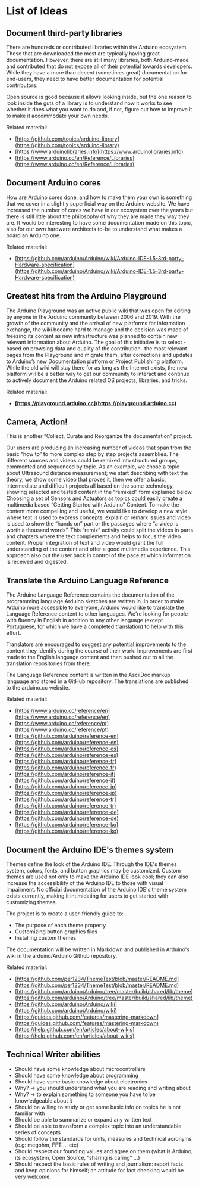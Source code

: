 # List of Ideas

## Document third-party libraries

There are hundreds or contributed libraries within the Arduino ecosystem. Those that are downloaded the most are typically having great documentation. However, there are still many libraries, both Arduino-made and contributed that do not expose all of their potential towards developers. While they have a more than decent (sometimes great) documentation for end-users, they need to have better documentation for potential contributors.

Open source is good because it allows looking inside, but the one reason to look inside the guts of a library is to understand how it works to see whether it does what you want to do and, if not, figure out how to improve it to make it accommodate your own needs.

Related material:
-   [https://github.com/topics/arduino-library](https://github.com/topics/arduino-library)
-   [https://www.arduinolibraries.info](https://www.arduinolibraries.info)
-   [https://www.arduino.cc/en/Reference/Libraries](https://www.arduino.cc/en/Reference/Libraries)   

## Document Arduino cores
How are Arduino cores done, and how to make them your own is something that we cover in a slightly superficial way on the Arduino website. We have increased the number of cores we have in our ecosystem over the years but there is still little about the philosophy of why they are made they way they are. It would be interesting to have some documentation made on this topic, also for our own hardware architects to-be to understand what makes a board an Arduino one.

Related material:
- [https://github.com/arduino/Arduino/wiki/Arduino-IDE-1.5-3rd-party-Hardware-specification](https://github.com/arduino/Arduino/wiki/Arduino-IDE-1.5-3rd-party-Hardware-specification)

## Greatest hits from the Arduino Playground
The Arduino Playground was an active public wiki that was open for editing by anyone in the Arduino community between 2006 and 2019. With the growth of the community and the arrival of new platforms for information exchange, the wiki became hard to manage and the decision was made of freezing its content as new infrastructure was planned to contain new relevant information about Arduino. The goal of this initiative is to select - based on browsing data and quality of the contribution- the most relevant pages from the Playground and migrate them, after corrections and updates to Arduino’s new Documentation platform or Project Publishing platform. While the old wiki will stay there for as long as the Internet exists, the new platform will be a better way to get our community to interact and continue to actively document the Arduino related OS projects, libraries, and tricks.

Related material:
- **[https://playground.arduino.cc](https://playground.arduino.cc)**

## Camera, Action!
This is another “Collect, Curate and Reorganize the documentation” project.

Our users are producing an increasing number of videos that span from the basic “how to” to more complex step by step projects assemblies. The different sources and videos could be remixed into structured groups, commented and sequenced by topic. As an example, we chose a topic about Ultrasound distance measurement; we start describing with text the theory, we show some video that proves it, then we offer a basic, intermediate and difficult projects all based on the same technology, showing selected and tested content in the “remixed” form explained below. Choosing a set of Sensors and Actuators as topics could easily create a multimedia based “Getting Started with Arduino” Content. To make the content more compelling and useful, we would like to develop a new style where text is used to express concepts, explain or remark issues and video is used to show the “hands on” part or the passages where “a video is worth a thousand words”. This “remix” activity could split the videos in parts and chapters where the text complements and helps to focus the video content. Proper integration of text and video would grant the full understanding of the content and offer a good multimedia experience. This approach also put the user back in control of the pace at which information is received and digested.

## Translate the Arduino Language Reference
The Arduino Language Reference contains the documentation of the programming language Arduino sketches are written in. In order to make Arduino more accessible to everyone, Arduino would like to translate the Language Reference content to other languages. We're looking for people with fluency in English in addition to any other language (except Portuguese, for which we have a completed translation) to help with this effort.

Translators are encouraged to suggest any potential improvements to the content they identify during the course of their work. Improvements are first made to the English language content and then pushed out to all the translation repositories from there.

The Language Reference content is written in the AsciiDoc markup language and stored in a GitHub repository. The translations are published to the arduino.cc website.

Related material:
-   [https://www.arduino.cc/reference/en](https://www.arduino.cc/reference/en)
-   [https://www.arduino.cc/reference/pt](https://www.arduino.cc/reference/pt)   
-   [https://github.com/arduino/reference-en](https://github.com/arduino/reference-en)  
-   [https://github.com/arduino/reference-es](https://github.com/arduino/reference-es)   
-   [https://github.com/arduino/reference-fr](https://github.com/arduino/reference-fr)    
-   [https://github.com/arduino/reference-it](https://github.com/arduino/reference-it)   
-   [https://github.com/arduino/reference-jp](https://github.com/arduino/reference-jp)    
-   [https://github.com/arduino/reference-tr](https://github.com/arduino/reference-tr)   
-   [https://github.com/arduino/reference-de](https://github.com/arduino/reference-de)    
-   [https://github.com/arduino/reference-ko](https://github.com/arduino/reference-ko)

## Document the Arduino IDE's themes system

Themes define the look of the Arduino IDE. Through the IDE's themes system, colors, fonts, and button graphics may be customized. Custom themes are used not only to make the Arduino IDE look cool; they can also increase the accessibility of the Arduino IDE to those with visual impairment. No official documentation of the Arduino IDE's theme system exists currently, making it intimidating for users to get started with customizing themes.

The project is to create a user-friendly guide to:
-   The purpose of each theme property    
-   Customizing button graphics files   
-   Installing custom themes

The documentation will be written in Markdown and published in Arduino's wiki in the arduino/Arduino Github repository.

Related material:
-   [https://github.com/per1234/ThemeTest/blob/master/README.md](https://github.com/per1234/ThemeTest/blob/master/README.md) 
-   [https://github.com/arduino/Arduino/tree/master/build/shared/lib/theme](https://github.com/arduino/Arduino/tree/master/build/shared/lib/theme)
-   [https://github.com/arduino/Arduino/wiki](https://github.com/arduino/Arduino/wiki)
-   [https://guides.github.com/features/mastering-markdown](https://guides.github.com/features/mastering-markdown)
-   [https://help.github.com/en/articles/about-wikis](https://help.github.com/en/articles/about-wikis)

## Technical Writer abilities

-   Should have some knowledge about microcontrollers   
-   Should have some knowledge about programming
-   Should have some basic knowledge about electronics
-   Why? -> you should understand what you are reading and writing about
-   Why? -> to explain something to someone you have to be knowledgeable about it
-   Should be willing to study or get some basic info on topics he is not familiar with
-   Should be able to summarize or expand any written text
-   Should be able to transform a complex topic into an understandable series of concepts
-   Should follow the standards for units, measures and technical acronyms (e.g: megohm, FFT … etc)
-   Should respect our founding values and agree on them (what is Arduino, its ecosystem, Open Source, “sharing is caring” …)
-   Should respect the basic rules of writing and journalism: report facts and keep opinions for himself; an attitude for fact checking would be very welcome.

